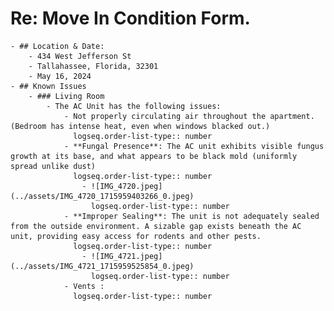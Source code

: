 # **Re: Move In Condition Form.**
	- ## Location & Date:
		- 434 West Jefferson St
		- Tallahassee, Florida, 32301
		- May 16, 2024
	- ## Known Issues
		- ### Living Room
			- The AC Unit has the following issues:
				- Not properly circulating air throughout the apartment. (Bedroom has intense heat, even when windows blacked out.)
				  logseq.order-list-type:: number
				- **Fungal Presence**: The AC unit exhibits visible fungus growth at its base, and what appears to be black mold (uniformly spread unlike dust)
				  logseq.order-list-type:: number
					- ![IMG_4720.jpeg](../assets/IMG_4720_1715959403266_0.jpeg)
					  logseq.order-list-type:: number
				- **Improper Sealing**: The unit is not adequately sealed from the outside environment. A sizable gap exists beneath the AC unit, providing easy access for rodents and other pests. 
				  logseq.order-list-type:: number
					- ![IMG_4721.jpeg](../assets/IMG_4721_1715959525854_0.jpeg)
					  logseq.order-list-type:: number
				- Vents :
				  logseq.order-list-type:: number